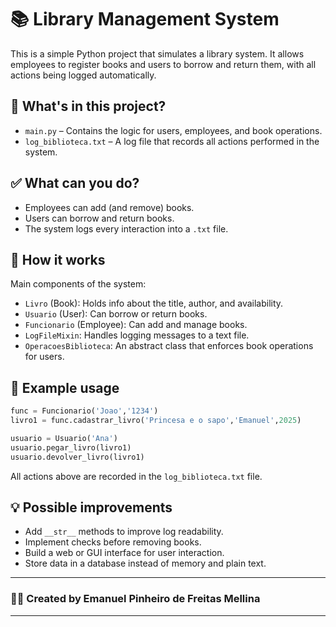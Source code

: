 # 📚 Library Management System

This is a simple Python project that simulates a library system. It allows employees to register books and users to borrow and return them, with all actions being logged automatically.

## 📂 What's in this project?

- `main.py` – Contains the logic for users, employees, and book operations.
- `log_biblioteca.txt` – A log file that records all actions performed in the system.

## ✅ What can you do?

- Employees can add (and remove) books.
- Users can borrow and return books.
- The system logs every interaction into a `.txt` file.

## 🧱 How it works

Main components of the system:

- `Livro` (Book): Holds info about the title, author, and availability.
- `Usuario` (User): Can borrow or return books.
- `Funcionario` (Employee): Can add and manage books.
- `LogFileMixin`: Handles logging messages to a text file.
- `OperacoesBiblioteca`: An abstract class that enforces book operations for users.

## 🧪 Example usage

```python
func = Funcionario('Joao','1234')
livro1 = func.cadastrar_livro('Princesa e o sapo','Emanuel',2025)

usuario = Usuario('Ana')
usuario.pegar_livro(livro1)
usuario.devolver_livro(livro1)
```

All actions above are recorded in the `log_biblioteca.txt` file.

## 💡 Possible improvements

- Add `__str__` methods to improve log readability.
- Implement checks before removing books.
- Build a web or GUI interface for user interaction.
- Store data in a database instead of memory and plain text.

---

### 👨‍💻 Created by Emanuel Pinheiro de Freitas Mellina

---
